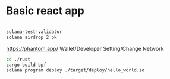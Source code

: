 # Basic react app

```bash

solana-test-validator
solana airdrop 2 pk
```

https://phantom.app/
Wallet/Developer Setting/Change Network


```bash
cd ./rust
cargo build-bpf
solana program deploy ./target/deploy/hello_world.so

```